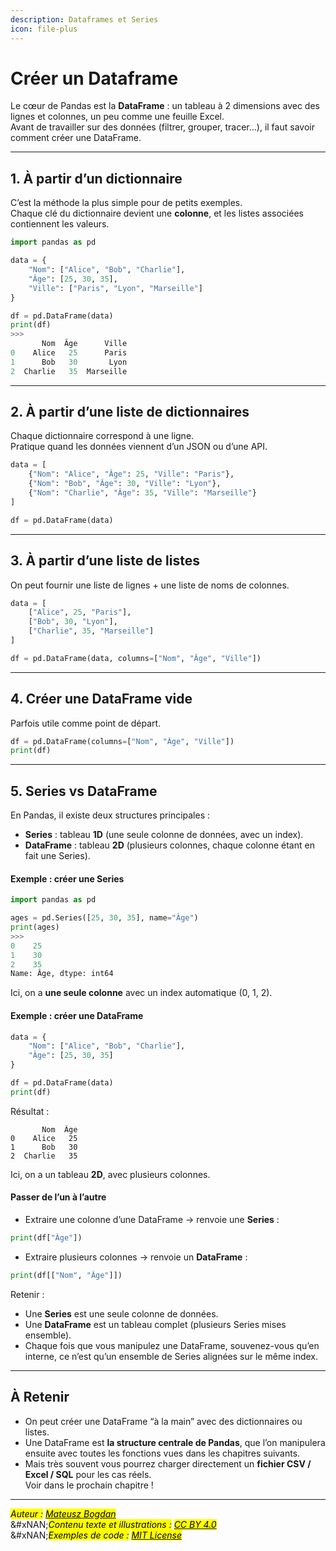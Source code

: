 ```yaml
---
description: Dataframes et Series
icon: file-plus
---
```


# Créer  un Dataframe

Le cœur de Pandas est la **DataFrame** : un tableau à 2 dimensions avec des lignes et colonnes, un peu comme une feuille Excel.\
Avant de travailler sur des données (filtrer, grouper, tracer…), il faut savoir comment créer une DataFrame.

***

## 1. À partir d’un dictionnaire

C’est la méthode la plus simple pour de petits exemples.\
Chaque clé du dictionnaire devient une **colonne**, et les listes associées contiennent les valeurs.

```python
import pandas as pd

data = {
    "Nom": ["Alice", "Bob", "Charlie"],
    "Âge": [25, 30, 35],
    "Ville": ["Paris", "Lyon", "Marseille"]
}

df = pd.DataFrame(data)
print(df)
>>>
       Nom  Âge      Ville
0    Alice   25      Paris
1      Bob   30       Lyon
2  Charlie   35  Marseille
```

***

## 2. À partir d’une liste de dictionnaires

Chaque dictionnaire correspond à une ligne.\
Pratique quand les données viennent d’un JSON ou d’une API.

```python
data = [
    {"Nom": "Alice", "Âge": 25, "Ville": "Paris"},
    {"Nom": "Bob", "Âge": 30, "Ville": "Lyon"},
    {"Nom": "Charlie", "Âge": 35, "Ville": "Marseille"}
]

df = pd.DataFrame(data)
```

***

## 3. À partir d’une liste de listes

On peut fournir une liste de lignes + une liste de noms de colonnes.

```python
data = [
    ["Alice", 25, "Paris"],
    ["Bob", 30, "Lyon"],
    ["Charlie", 35, "Marseille"]
]

df = pd.DataFrame(data, columns=["Nom", "Âge", "Ville"])

```

***

## 4. Créer une DataFrame vide

Parfois utile comme point de départ.

```python
df = pd.DataFrame(columns=["Nom", "Âge", "Ville"])
print(df)
```

***

## 5. Series vs DataFrame

En Pandas, il existe deux structures principales :

* **Series** : tableau **1D** (une seule colonne de données, avec un index).
* **DataFrame** : tableau **2D** (plusieurs colonnes, chaque colonne étant en fait une Series).

#### Exemple : créer une Series

```python
import pandas as pd

ages = pd.Series([25, 30, 35], name="Âge")
print(ages)
>>>
0    25
1    30
2    35
Name: Âge, dtype: int64
```

Ici, on a **une seule colonne** avec un index automatique (0, 1, 2).

#### Exemple : créer une DataFrame

```python
data = {
    "Nom": ["Alice", "Bob", "Charlie"],
    "Âge": [25, 30, 35]
}

df = pd.DataFrame(data)
print(df)
```

Résultat :

```
       Nom  Âge
0    Alice   25
1      Bob   30
2  Charlie   35
```

Ici, on a un tableau **2D**, avec plusieurs colonnes.

#### Passer de l’un à l’autre

* Extraire une colonne d’une DataFrame → renvoie une **Series** :

```python
print(df["Âge"])
```

* Extraire plusieurs colonnes → renvoie un **DataFrame** :

```python
print(df[["Nom", "Âge"]])
```

Retenir :

* Une **Series** est une seule colonne de données.
* Une **DataFrame** est un tableau complet (plusieurs Series mises ensemble).
* Chaque fois que vous manipulez une DataFrame, souvenez-vous qu’en interne, ce n’est qu’un ensemble de Series alignées sur le même index.

***

## À Retenir

* On peut créer une DataFrame “à la main” avec des dictionnaires ou listes.
* Une DataFrame est **la structure centrale de Pandas**, que l’on manipulera ensuite avec toutes les fonctions vues dans les chapitres suivants.
* Mais très souvent vous pourrez charger directement un **fichier CSV / Excel / SQL** pour les cas réels.\
  Voir dans le prochain chapitre !&#x20;

***

_<mark style="color:$info;">Auteur :</mark>_ [_<mark style="color:$info;">Mateusz Bogdan</mark>_](https://matbog.github.io/)\
&#xNAN;_<mark style="color:$info;">Contenu texte et illustrations :</mark>_ [_<mark style="color:$info;">CC BY 4.0</mark>_](https://creativecommons.org/licenses/by/4.0/)\
&#xNAN;_<mark style="color:$info;">Exemples de code :</mark>_ [_<mark style="color:$info;">MIT License</mark>_](https://opensource.org/licenses/MIT)
